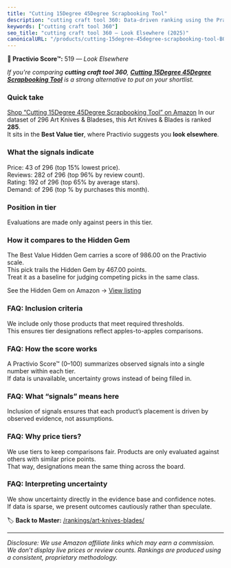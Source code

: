 ```yaml
---
title: "Cutting 15Degree 45Degree Scrapbooking Tool"
description: "cutting craft tool 360: Data-driven ranking using the Practivio Score™. Positioned by quality, value, demand, findability, momentum."
keywords: ["cutting craft tool 360"]
seo_title: "cutting craft tool 360 — Look Elsewhere (2025)"
canonicalURL: "/products/cutting-15degree-45degree-scrapbooking-tool-B0DZ273RQS/"
---
```


**🚫 Practivio Score™:** 519 — _Look Elsewhere_


*If you're comparing **cutting craft tool 360**, **[Cutting 15Degree 45Degree Scrapbooking Tool](https://www.amazon.com/dp/B0DZ273RQS?tag=practivio-20)** is a strong alternative to put on your shortlist.*
### Quick take
[Shop “Cutting 15Degree 45Degree Scrapbooking Tool” on Amazon](https://www.amazon.com/dp/B0DZ273RQS?tag=practivio-20)
In our dataset of 296 Art Knives & Bladeses, this Art Knives & Blades is ranked **285**.  
It sits in the **Best Value tier**, where Practivio suggests you **look elsewhere**.

### What the signals indicate
Price: 43 of 296 (top 15% lowest price).  
Reviews: 282 of 296 (top 96% by review count).  
Rating: 192 of 296 (top 65% by average stars).  
Demand:  of 296 (top % by purchases this month).

### Position in tier
Evaluations are made only against peers in this tier.

### How it compares to the Hidden Gem
The Best Value Hidden Gem carries a score of 986.00 on the Practivio scale.  
This pick trails the Hidden Gem by 467.00 points.  
Treat it as a baseline for judging competing picks in the same class.  

See the Hidden Gem on Amazon → [View listing](https://www.amazon.com/dp/B005KRSWM6?tag=practivio-20)

### FAQ: Inclusion criteria
We include only those products that meet required thresholds.  
This ensures tier designations reflect apples-to-apples comparisons.

### FAQ: How the score works
A Practivio Score™ (0–100) summarizes observed signals into a single number within each tier.  
If data is unavailable, uncertainty grows instead of being filled in.

### FAQ: What “signals” means here
Inclusion of signals ensures that each product’s placement is driven by observed evidence, not assumptions.

### FAQ: Why price tiers?
We use tiers to keep comparisons fair. Products are only evaluated against others with similar price points.  
That way, designations mean the same thing across the board.

### FAQ: Interpreting uncertainty
We show uncertainty directly in the evidence base and confidence notes.  
If data is sparse, we present outcomes cautiously rather than speculate.


🏷️ **Back to Master:** [/rankings/art-knives-blades/](/rankings/art-knives-blades/)

---
_Disclosure: We use Amazon affiliate links which may earn a commission. We don’t display live prices or review counts. Rankings are produced using a consistent, proprietary methodology._
